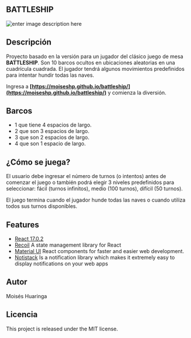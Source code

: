 ## BATTLESHIP
![enter image description here](https://moiseshp.github.io/battleship/print-battleship.png)

## Descripción
Proyecto basado en la versión para un jugador del clásico juego de mesa **BATTLESHIP**. Son 10 barcos ocultos en ubicaciones aleatorias en una cuadrícula cuadrada. El jugador tendrá algunos movimientos predefinidos para intentar hundir todas las naves. 

Ingresa a **[https://moiseshp.github.io/battleship/](https://moiseshp.github.io/battleship/)** y comienza la diversión.

## Barcos
- 1 que tiene 4 espacios de largo. 
- 2 que son 3 espacios de largo. 
- 3 que son 2 espacios de largo. 
- 4 que son 1 espacio de largo. 

## ¿Cómo se juega?
El usuario debe ingresar el número de turnos (o intentos) antes de comenzar el juego o también podrá elegir 3 niveles predefinidos para seleccionar: fácil (turnos infinitos), medio (100 turnos), difícil (50 turnos).

El juego termina cuando el jugador hunde todas las naves o cuando utiliza todos sus turnos disponibles.

## Features

 - [React 17.0.2](https://reactjs.org/docs/getting-started.html)
 - [Recoil](https://recoiljs.org/) A state management library for React
 - [Material UI](https://material-ui.com/) React components for faster and easier web development.
 - [Notistack](https://github.com/iamhosseindhv/notistack) Is a notification library which makes it extremely easy to display notifications on your web apps

##  Autor
Moisés Huaringa

## Licencia
This project is released under the MIT license.